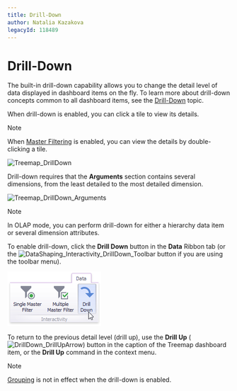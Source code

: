 ```yaml
---
title: Drill-Down
author: Natalia Kazakova
legacyId: 118489
---
```

# Drill-Down
The built-in drill-down capability allows you to change the detail level of data displayed in dashboard items on the fly. To learn more about drill-down concepts common to all dashboard items, see the [Drill-Down](../../../interactivity/drill-down.md) topic.

When drill-down is enabled, you can click a tile to view its details.

> [!NOTE]
> When [Master Filtering](../../../interactivity/master-filtering.md) is enabled, you can view the details by double-clicking a tile.

![Treemap_DrillDown](../../../../../images/img127987.png)

Drill-down requires that the **Arguments** section contains several dimensions, from the least detailed to the most detailed dimension.

![Treemap_DrillDown_Arguments](../../../../../images/img127988.png)

> [!NOTE]
> In OLAP mode, you can perform drill-down for either a hierarchy data item or several dimension attributes.

To enable drill-down, click the **Drill Down** button in the **Data** Ribbon tab (or the ![DataShaping_Interactivity_DrillDown_Toolbar](../../../../../images/img19513.png) button if you are using the toolbar menu).

![DataShaping_Interactivity_DrillDown_Ribbon](../../../../../images/img19415.png)

To return to the previous detail level (drill up), use the **Drill Up** (![DrillDown_DrillUpArrow](../../../../../images/img18627.png)) button in the caption of the Treemap dashboard item, or the **Drill Up** command in the context menu.

> [!NOTE]
> [Grouping](../grouping.md) is not in effect when the drill-down is enabled.